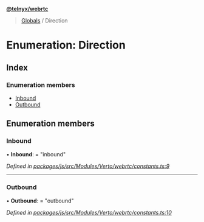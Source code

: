 **[@telnyx/webrtc](../README.md)**

> [Globals](../README.md) / Direction

# Enumeration: Direction

## Index

### Enumeration members

* [Inbound](direction.md#inbound)
* [Outbound](direction.md#outbound)

## Enumeration members

### Inbound

•  **Inbound**:  = "inbound"

*Defined in [packages/js/src/Modules/Verto/webrtc/constants.ts:9](https://github.com/team-telnyx/webrtc/blob/main/packages/js/src/Modules/Verto/webrtc/constants.ts#L9)*

___

### Outbound

•  **Outbound**:  = "outbound"

*Defined in [packages/js/src/Modules/Verto/webrtc/constants.ts:10](https://github.com/team-telnyx/webrtc/blob/main/packages/js/src/Modules/Verto/webrtc/constants.ts#L10)*

